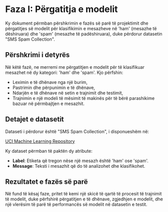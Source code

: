 
# Faza I: Përgatitja e modelit

Ky dokument përmban përshkrimin e fazës së parë të projektimit dhe përgatitjes së modelit për klasifikimin e mesazheve në 'ham' (mesazhe të dëshiruara) dhe 'spam' (mesazhe të padëshiruara), duke përdorur datasetin "SMS Spam Collection".

## Përshkrimi i detyrës

Në këtë fazë, ne merremi me përgatitjen e modelit për të klasifikuar mesazhet në dy kategori: 'ham' dhe 'spam'. Kjo përfshin:
- Leximin e të dhënave nga një burim,
- Pastrimin dhe përpunimin e të dhënave,
- Ndarjën e të dhënave në setin e trajnimit dhe testimit,
- Trajnimin e një modeli të mësimit të makinës për të bërë parashikime bazuar në përmbajtjen e mesazhit.

## Detajet e datasetit

Dataseti i përdorur është "SMS Spam Collection", i disponueshëm në:

[UCI Machine Learning Repository](https://archive.ics.uci.edu/dataset/228/sms+spam+collection)

Ky dataset përmban të paktën dy atribute:
- **Label**: Etiketa që tregon nëse një mesazh është 'ham' ose 'spam'.
- **Message**: Teksti i mesazhit që do të analizohet dhe klasifikohet.

## Rezultatet e fazës së parë

Në fund të kësaj faze, pritet të kemi një skicë të qartë të procesit të trajnimit të modelit, duke përfshirë përgatitjen e të dhënave, zgjedhjen e modelit, dhe një vlerësim të parë të performancës së modelit në datasetin e testit.
